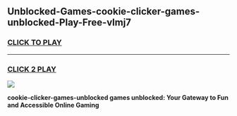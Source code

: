 
## Unblocked-Games-cookie-clicker-games-unblocked-Play-Free-vlmj7
<h3>
<a href="https://premium76.site?title=cookie-clicker-games-unblocked&ref=20A">CLICK TO PLAY</a></h3>
<hr>

<h3>
<a href="https://premium76.site?title=cookie-clicker-games-unblocked&ref=20A">CLICK 2 PLAY</a>
  
</h3>

<a href="https://premium76.site?title=cookie-clicker-games-unblocked&ref=20A"><img src="https://clearcache.store/games.png"></a>


**cookie-clicker-games-unblocked games unblocked: Your Gateway to Fun and Accessible Online Gaming**
